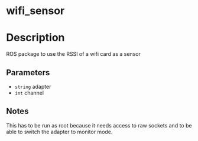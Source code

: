 wifi_sensor
===========

# Description

ROS package to use the RSSI of a wifi card as a sensor

## Parameters

* `string` adapter
* `int` channel

## Notes

This has to be run as root because it needs access to raw sockets and to be
able to switch the adapter to monitor mode.
